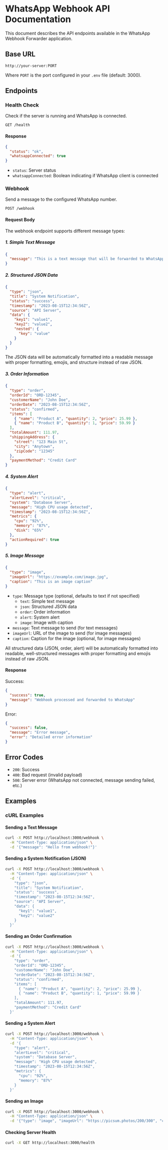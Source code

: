 # WhatsApp Webhook API Documentation

This document describes the API endpoints available in the WhatsApp Webhook Forwarder application.

## Base URL

```
http://your-server:PORT
```

Where `PORT` is the port configured in your `.env` file (default: 3000).

## Endpoints

### Health Check

Check if the server is running and WhatsApp is connected.

```
GET /health
```

#### Response

```json
{
  "status": "ok",
  "whatsappConnected": true
}
```

- `status`: Server status
- `whatsappConnected`: Boolean indicating if WhatsApp client is connected

### Webhook

Send a message to the configured WhatsApp number.

```
POST /webhook
```

#### Request Body

The webhook endpoint supports different message types:

##### 1. Simple Text Message

```json
{
  "message": "This is a text message that will be forwarded to WhatsApp"
}
```

##### 2. Structured JSON Data

```json
{
  "type": "json",
  "title": "System Notification",
  "status": "success",
  "timestamp": "2023-08-15T12:34:56Z",
  "source": "API Server",
  "data": {
    "key1": "value1",
    "key2": "value2",
    "nested": {
      "key": "value"
    }
  }
}
```

The JSON data will be automatically formatted into a readable message with proper formatting, emojis, and structure instead of raw JSON.

##### 3. Order Information

```json
{
  "type": "order",
  "orderId": "ORD-12345",
  "customerName": "John Doe",
  "orderDate": "2023-08-15T12:34:56Z",
  "status": "confirmed",
  "items": [
    { "name": "Product A", "quantity": 2, "price": 25.99 },
    { "name": "Product B", "quantity": 1, "price": 59.99 }
  ],
  "totalAmount": 111.97,
  "shippingAddress": {
    "street": "123 Main St",
    "city": "Anytown",
    "zipCode": "12345"
  },
  "paymentMethod": "Credit Card"
}
```

##### 4. System Alert

```json
{
  "type": "alert",
  "alertLevel": "critical",
  "system": "Database Server",
  "message": "High CPU usage detected",
  "timestamp": "2023-08-15T12:34:56Z",
  "metrics": {
    "cpu": "92%",
    "memory": "87%",
    "disk": "65%"
  },
  "actionRequired": true
}
```

##### 5. Image Message

```json
{
  "type": "image",
  "imageUrl": "https://example.com/image.jpg",
  "caption": "This is an image caption"
}
```

- `type`: Message type (optional, defaults to text if not specified)
  - `text`: Simple text message
  - `json`: Structured JSON data
  - `order`: Order information
  - `alert`: System alert
  - `image`: Image with caption
- `message`: Text message to send (for text messages)
- `imageUrl`: URL of the image to send (for image messages)
- `caption`: Caption for the image (optional, for image messages)

All structured data (JSON, order, alert) will be automatically formatted into readable, well-structured messages with proper formatting and emojis instead of raw JSON.

#### Response

Success:

```json
{
  "success": true,
  "message": "Webhook processed and forwarded to WhatsApp"
}
```

Error:

```json
{
  "success": false,
  "message": "Error message",
  "error": "Detailed error information"
}
```

## Error Codes

- `200`: Success
- `400`: Bad request (invalid payload)
- `500`: Server error (WhatsApp not connected, message sending failed, etc.)

## Examples

### cURL Examples

#### Sending a Text Message

```bash
curl -X POST http://localhost:3000/webhook \
  -H "Content-Type: application/json" \
  -d '{"message": "Hello from webhook!"}'
```

#### Sending a System Notification (JSON)

```bash
curl -X POST http://localhost:3000/webhook \
  -H "Content-Type: application/json" \
  -d '{
    "type": "json",
    "title": "System Notification",
    "status": "success",
    "timestamp": "2023-08-15T12:34:56Z",
    "source": "API Server",
    "data": {
      "key1": "value1",
      "key2": "value2"
    }
  }'
```

#### Sending an Order Confirmation

```bash
curl -X POST http://localhost:3000/webhook \
  -H "Content-Type: application/json" \
  -d '{
    "type": "order",
    "orderId": "ORD-12345",
    "customerName": "John Doe",
    "orderDate": "2023-08-15T12:34:56Z",
    "status": "confirmed",
    "items": [
      { "name": "Product A", "quantity": 2, "price": 25.99 },
      { "name": "Product B", "quantity": 1, "price": 59.99 }
    ],
    "totalAmount": 111.97,
    "paymentMethod": "Credit Card"
  }'
```

#### Sending a System Alert

```bash
curl -X POST http://localhost:3000/webhook \
  -H "Content-Type: application/json" \
  -d '{
    "type": "alert",
    "alertLevel": "critical",
    "system": "Database Server",
    "message": "High CPU usage detected",
    "timestamp": "2023-08-15T12:34:56Z",
    "metrics": {
      "cpu": "92%",
      "memory": "87%"
    }
  }'
```

#### Sending an Image

```bash
curl -X POST http://localhost:3000/webhook \
  -H "Content-Type: application/json" \
  -d '{"type": "image", "imageUrl": "https://picsum.photos/200/300", "caption": "Random image"}'
```

#### Checking Server Health

```bash
curl -X GET http://localhost:3000/health
``` 